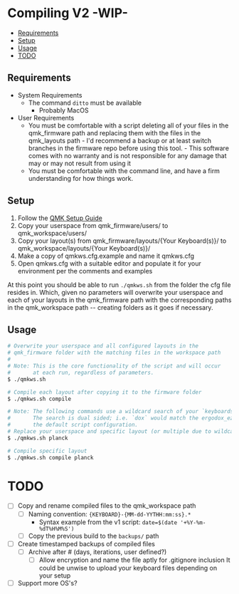 # Compiling V2 -WIP-

- [Requirements](#requirements)
- [Setup](#setup)
- [Usage](#usage)
- [TODO](#todo)

## Requirements

- System Requirements
  - The command `ditto` must be available
    - Probably MacOS
- User Requirements
  - You must be comfortable with a script deleting all of your files in the qmk_firmware path and replacing them with the files in the qmk_layouts path
        - I'd recommend a backup or at least switch branches in the firmware repo before using this tool.
        - This software comes with no warranty and is not responsible for any damage that may or may not result from using it
  - You must be comfortable with the command line, and have a firm understanding for how things work.

## Setup

1. Follow the [QMK Setup Guide](https://docs.qmk.fm/#/newbs_getting_started)
2. Copy your userspace from qmk_firmware/users/ to qmk_workspace/users/
3. Copy your layout(s) from qmk_firmware/layouts/{Your Keyboard(s)}/ to qmk_workspace/layouts/{Your Keyboard(s)}/
4. Make a copy of qmkws.cfg.example and name it qmkws.cfg
5. Open qmkws.cfg with a suitable editor and populate it for your environment per the comments and examples

At this point you should be able to run `./qmkws.sh` from the folder the cfg file resides in. Which, given no parameters will overwrite your userspace and each of your layouts in the qmk_firmware path with the corresponding paths in the qmk_workspace path -- creating folders as it goes if necessary.

## Usage

```sh
# Overwrite your userspace and all configured layouts in the
# qmk_firmware folder with the matching files in the workspace path
#
# Note: This is the core functionality of the script and will occur
#       at each run, regardless of parameters.
$ ./qmkws.sh

# Compile each layout after copying it to the firmware folder
$ ./qmkws.sh compile

# Note: The following commands use a wildcard search of your `keyboards` array.
#       The search is dual sided; i.e. `dox` would match the ergodox_ez assuming
#       the default script configuration.
# Replace your userspace and specific layout (or multiple due to wildcard. Be specific if you must.)
$ ./qmkws.sh planck

# Compile specific layout
$ ./qmkws.sh compile planck
```

# TODO

- [ ] Copy and rename compiled files to the qmk_workspace path
  - [ ] Naming convention: `{KEYBOARD}-{MM-dd-YYTHH:mm:ss}.*`
    - Syntax example from the v1 script: `date=$(date '+%Y-%m-%dT%H%M%S')`
  - [ ] Copy the previous build to the `backups/` path
- [ ] Create timestamped backups of compiled files
  - [ ] Archive after # (days, iterations, user defined?)
    - [ ] Allow encryption and name the file aptly for .gitignore inclusion
          It could be unwise to upload your keyboard files depending on your setup
- [ ] Support more OS's?

